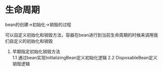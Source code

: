 # 生命周期
bean的创建->初始化->销毁的过程


可以自定义初始化和销毁方法，容器在bean进行到当前生命周期的时候来调用我们自定义的初始化和销毁


1. 早期指定初始化销毁方法<br>
1.1 通过bean实现InitIalizingBean定义初始化逻辑
2.2 DisposableBean定义销毁逻辑
